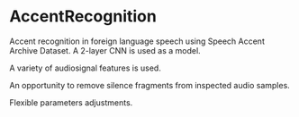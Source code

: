 # AccentRecognition

Accent recognition in foreign language speech using Speech Accent Archive Dataset. A 2-layer CNN is used as a model.

A variety of audiosignal features is used.

An opportunity to remove silence fragments from inspected audio samples.

Flexible parameters adjustments.
